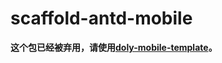 # scaffold-antd-mobile



**这个包已经被弃用，请使用[doly-mobile-template](https://github.com/doly-dev/doly-mobile-template)。**



